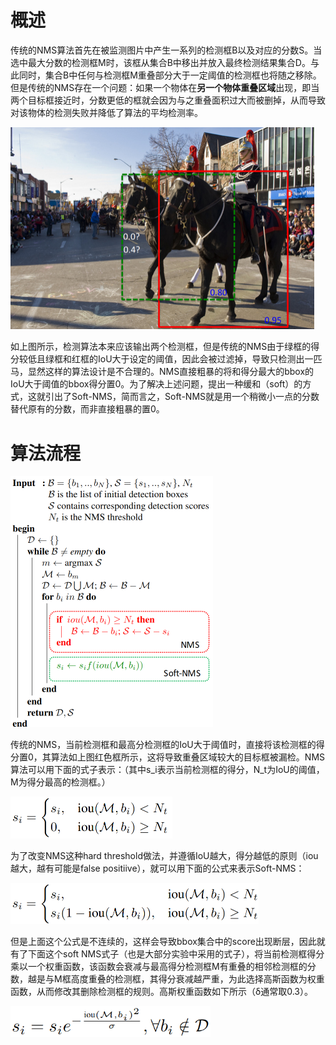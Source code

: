 # 概述

传统的NMS算法首先在被监测图片中产生一系列的检测框B以及对应的分数S。当选中最大分数的检测框M时，该框从集合B中移出并放入最终检测结果集合D。与此同时，集合B中任何与检测框M重叠部分大于一定阈值的检测框也将随之移除。但是传统的NMS存在一个问题：如果一个物体在**另一个物体重叠区域**出现，即当两个目标框接近时，分数更低的框就会因为与之重叠面积过大而被删掉，从而导致对该物体的检测失败并降低了算法的平均检测率。

<img src="./.assets/image-20230809154341384.png" alt="image-20230809154341384" style="zoom:50%;" />

如上图所示，检测算法本来应该输出两个检测框，但是传统的NMS由于绿框的得分较低且绿框和红框的IoU大于设定的阈值，因此会被过滤掉，导致只检测出一匹马，显然这样的算法设计是不合理的。NMS直接粗暴的将和得分最大的bbox的IoU大于阈值的bbox得分置0。为了解决上述问题，提出一种缓和（soft）的方式，这就引出了Soft-NMS，简而言之，Soft-NMS就是用一个稍微小一点的分数替代原有的分数，而非直接粗暴的置0。

# 算法流程

<img src="./.assets/image-20230809154403769.png" alt="image-20230809154403769" style="zoom: 50%;" />

传统的NMS，当前检测框和最高分检测框的IoU大于阈值时，直接将该检测框的得分置0，其算法如上图红色框所示，这将导致重叠区域较大的目标框被漏检。NMS算法可以用下面的式子表示：（其中s_i表示当前检测框的得分，N_t为IoU的阈值，M为得分最高的检测框。）

<img src="./.assets/image-20230809154454718.png" alt="image-20230809154454718" style="zoom: 50%;" />

为了改变NMS这种hard threshold做法，并遵循IoU越大，得分越低的原则（iou越大，越有可能是false positiive），就可以用下面的公式来表示Soft-NMS：

<img src="./.assets/image-20230809154526587.png" alt="image-20230809154526587" style="zoom:50%;" />

但是上面这个公式是不连续的，这样会导致bbox集合中的score出现断层，因此就有了下面这个soft NMS式子（也是大部分实验中采用的式子），将当前检测框得分乘以一个权重函数，该函数会衰减与最高得分检测框M有重叠的相邻检测框的分数，越是与M框高度重叠的检测框，其得分衰减越严重，为此选择高斯函数为权重函数，从而修改其删除检测框的规则。高斯权重函数如下所示（δ通常取0.3）。

<img src="./.assets/image-20230809154602301.png" alt="image-20230809154602301" style="zoom: 67%;" />
